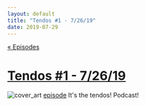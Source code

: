 ```yaml
---
layout: default
title: "Tendos #1 - 7/26/19"
date: 2019-07-29
---
```

[« Episodes](/tendos/episodes)

# [Tendos #1 - 7/26/19](/tendos/assets/Tendos_ep1_7.26.19.mp3)
![cover_art](/tendos/assets/cover_art.png)
[episode](/tendos/assets/Tendos_ep1_7.26.19.mp3)
It's the tendos! Podcast!
